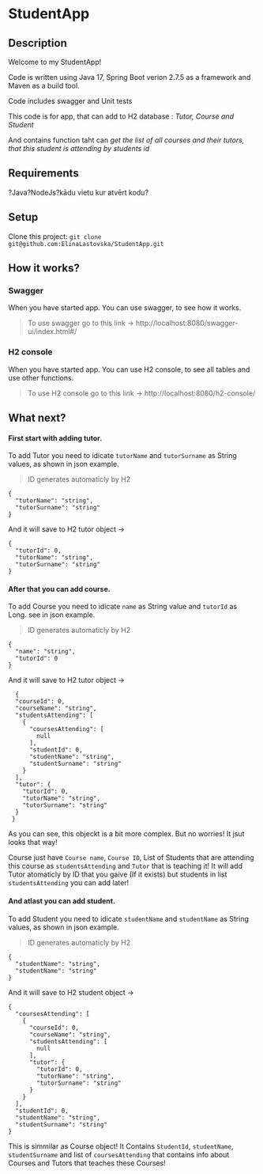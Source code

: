 # StudentApp
## Description

Welcome to my StudentApp!

Code is written using Java 17, Spring Boot verion 2.7.5 as a framework and Maven as a build tool.

Code includes swagger and Unit tests

This code is for app, that can add to H2 database :
*Tutor, Course and Student*

And contains function taht can *get the list of all courses and their tutors, that this student
is attending by students id*

## Requirements
?Java?NodeJs?kādu vietu kur atvērt kodu?

## Setup
Clone this project: `git clone git@github.com:ElinaLastovska/StudentApp.git`

## How it works?
### Swagger
When you have started app. You can use swagger, to see how it works.
> To use swagger go to this link -> http://localhost:8080/swagger-ui/index.html#/
### H2 console
When you have started app. You can use H2 console, to see all tables and use other functions.
> To use H2 console go to this link -> http://localhost:8080/h2-console/
## What next?
#### First start with adding tutor.
To add Tutor you need to idicate `tutorName` and `tutorSurname` as String values, as shown in json example.

> ID generates automaticly by H2

```
{
  "tutorName": "string",
  "tutorSurname": "string"
}
```
And it will save to H2 tutor object ->
```
{
  "tutorId": 0,
  "tutorName": "string",
  "tutorSurname": "string"
}
```


#### After that you can add course. 
To add Course you need to idicate `name` as String value and `tutorId` as Long. see  in json example.

> ID generates automaticly by H2

```
{
  "name": "string",
  "tutorId": 0
}
```
And it will save to H2 tutor object ->
```
  {
  "courseId": 0,
  "courseName": "string",
  "studentsAttending": [
    {
      "coursesAttending": [
        null
      ],
      "studentId": 0,
      "studentName": "string",
      "studentSurname": "string"
    }
  ],
  "tutor": {
    "tutorId": 0,
    "tutorName": "string",
    "tutorSurname": "string"
  }
 }
```
As you can see, this objeckt is a bit more complex. But no worries! It jsut looks that way! 

Course just have `Course name`, `Course ID`, List of Students that are attending this course as `studentsAttending` and `Tutor` that is teaching it!
It will add Tutor atomaticly by ID that you gaive (If it exists) but students in list `studentsAttending` you can add later!

#### And atlast you can add student.
To add Student you need to idicate `studentName` and `studentName` as String values, as shown in json example.

> ID generates automaticly by H2

```
{
  "studentName": "string",
  "studentName": "string"
}
```
And it will save to H2 student object ->
```
{
  "coursesAttending": [
    {
      "courseId": 0,
      "courseName": "string",
      "studentsAttending": [
        null
      ],
      "tutor": {
        "tutorId": 0,
        "tutorName": "string",
        "tutorSurname": "string"
      }
    }
  ],
  "studentId": 0,
  "studentName": "string",
  "studentSurname": "string"
}
```
This is simmilar as Course object!
It Contains `StudentId`, `studentName`, `studentSurname` and list of `coursesAttending` that contains info about Courses and Tutors that teaches these Courses!
